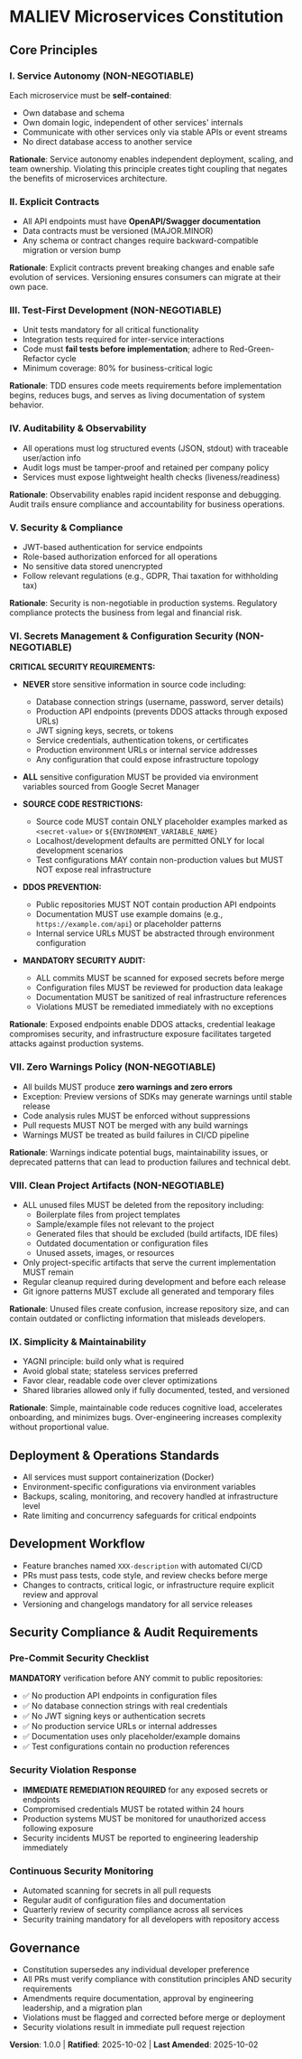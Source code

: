 # MALIEV Microservices Constitution

<!--
SYNC IMPACT REPORT
==================
Version Change: 1.0.0 → 1.0.0 (Initial Constitution)
Ratification Date: 2025-10-02
Last Amendment: 2025-10-02

PRINCIPLES DEFINED:
- I. Service Autonomy (NON-NEGOTIABLE)
- II. Explicit Contracts
- III. Test-First Development (NON-NEGOTIABLE)
- IV. Auditability & Observability
- V. Security & Compliance
- VI. Secrets Management & Configuration Security (NON-NEGOTIABLE)
- VII. Zero Warnings Policy (NON-NEGOTIABLE)
- VIII. Clean Project Artifacts (NON-NEGOTIABLE)
- IX. Simplicity & Maintainability

SECTIONS ADDED:
- Deployment & Operations Standards
- Development Workflow
- Security Compliance & Audit Requirements
- Governance

TEMPLATE UPDATES REQUIRED:
✅ plan-template.md - Constitution Check section updated to reference all 9 principles
✅ spec-template.md - No changes required (implementation-agnostic)
✅ tasks-template.md - Updated validation to include security and artifact cleanup tasks
✅ agent-file-template.md - No changes required (auto-generated from plans)

FOLLOW-UP ITEMS:
- None - All placeholders resolved
- Constitution ready for immediate use
-->

## Core Principles

### I. Service Autonomy (NON-NEGOTIABLE)

Each microservice must be **self-contained**:

* Own database and schema
* Own domain logic, independent of other services' internals
* Communicate with other services only via stable APIs or event streams
* No direct database access to another service

**Rationale**: Service autonomy enables independent deployment, scaling, and team ownership. Violating this principle creates tight coupling that negates the benefits of microservices architecture.

### II. Explicit Contracts

* All API endpoints must have **OpenAPI/Swagger documentation**
* Data contracts must be versioned (MAJOR.MINOR)
* Any schema or contract changes require backward-compatible migration or version bump

**Rationale**: Explicit contracts prevent breaking changes and enable safe evolution of services. Versioning ensures consumers can migrate at their own pace.

### III. Test-First Development (NON-NEGOTIABLE)

* Unit tests mandatory for all critical functionality
* Integration tests required for inter-service interactions
* Code must **fail tests before implementation**; adhere to Red-Green-Refactor cycle
* Minimum coverage: 80% for business-critical logic

**Rationale**: TDD ensures code meets requirements before implementation begins, reduces bugs, and serves as living documentation of system behavior.

### IV. Auditability & Observability

* All operations must log structured events (JSON, stdout) with traceable user/action info
* Audit logs must be tamper-proof and retained per company policy
* Services must expose lightweight health checks (liveness/readiness)

**Rationale**: Observability enables rapid incident response and debugging. Audit trails ensure compliance and accountability for business operations.

### V. Security & Compliance

* JWT-based authentication for service endpoints
* Role-based authorization enforced for all operations
* No sensitive data stored unencrypted
* Follow relevant regulations (e.g., GDPR, Thai taxation for withholding tax)

**Rationale**: Security is non-negotiable in production systems. Regulatory compliance protects the business from legal and financial risk.

### VI. Secrets Management & Configuration Security (NON-NEGOTIABLE)

**CRITICAL SECURITY REQUIREMENTS:**

* **NEVER** store sensitive information in source code including:
  - Database connection strings (username, password, server details)
  - Production API endpoints (prevents DDOS attacks through exposed URLs)
  - JWT signing keys, secrets, or tokens
  - Service credentials, authentication tokens, or certificates
  - Production environment URLs or internal service addresses
  - Any configuration that could expose infrastructure topology

* **ALL** sensitive configuration MUST be provided via environment variables sourced from Google Secret Manager

* **SOURCE CODE RESTRICTIONS:**
  - Source code MUST contain ONLY placeholder examples marked as `<secret-value>` or `${ENVIRONMENT_VARIABLE_NAME}`
  - Localhost/development defaults are permitted ONLY for local development scenarios
  - Test configurations MAY contain non-production values but MUST NOT expose real infrastructure

* **DDOS PREVENTION:**
  - Public repositories MUST NOT contain production API endpoints
  - Documentation MUST use example domains (e.g., `https://example.com/api`) or placeholder patterns
  - Internal service URLs MUST be abstracted through environment configuration

* **MANDATORY SECURITY AUDIT:**
  - ALL commits MUST be scanned for exposed secrets before merge
  - Configuration files MUST be reviewed for production data leakage
  - Documentation MUST be sanitized of real infrastructure references
  - Violations MUST be remediated immediately with no exceptions

**Rationale**: Exposed endpoints enable DDOS attacks, credential leakage compromises security, and infrastructure exposure facilitates targeted attacks against production systems.

### VII. Zero Warnings Policy (NON-NEGOTIABLE)

* All builds MUST produce **zero warnings and zero errors**
* Exception: Preview versions of SDKs may generate warnings until stable release
* Code analysis rules MUST be enforced without suppressions
* Pull requests MUST NOT be merged with any build warnings
* Warnings MUST be treated as build failures in CI/CD pipeline

**Rationale**: Warnings indicate potential bugs, maintainability issues, or deprecated patterns that can lead to production failures and technical debt.

### VIII. Clean Project Artifacts (NON-NEGOTIABLE)

* ALL unused files MUST be deleted from the repository including:
  - Boilerplate files from project templates
  - Sample/example files not relevant to the project
  - Generated files that should be excluded (build artifacts, IDE files)
  - Outdated documentation or configuration files
  - Unused assets, images, or resources
* Only project-specific artifacts that serve the current implementation MUST remain
* Regular cleanup required during development and before each release
* Git ignore patterns MUST exclude all generated and temporary files

**Rationale**: Unused files create confusion, increase repository size, and can contain outdated or conflicting information that misleads developers.

### IX. Simplicity & Maintainability

* YAGNI principle: build only what is required
* Avoid global state; stateless services preferred
* Favor clear, readable code over clever optimizations
* Shared libraries allowed only if fully documented, tested, and versioned

**Rationale**: Simple, maintainable code reduces cognitive load, accelerates onboarding, and minimizes bugs. Over-engineering increases complexity without proportional value.

## Deployment & Operations Standards

* All services must support containerization (Docker)
* Environment-specific configurations via environment variables
* Backups, scaling, monitoring, and recovery handled at infrastructure level
* Rate limiting and concurrency safeguards for critical endpoints

## Development Workflow

* Feature branches named `XXX-description` with automated CI/CD
* PRs must pass tests, code style, and review checks before merge
* Changes to contracts, critical logic, or infrastructure require explicit review and approval
* Versioning and changelogs mandatory for all service releases

## Security Compliance & Audit Requirements

### Pre-Commit Security Checklist

**MANDATORY** verification before ANY commit to public repositories:

* ✅ No production API endpoints in configuration files
* ✅ No database connection strings with real credentials
* ✅ No JWT signing keys or authentication secrets
* ✅ No production service URLs or internal addresses
* ✅ Documentation uses only placeholder/example domains
* ✅ Test configurations contain no production references

### Security Violation Response

* **IMMEDIATE REMEDIATION REQUIRED** for any exposed secrets or endpoints
* Compromised credentials MUST be rotated within 24 hours
* Production systems MUST be monitored for unauthorized access following exposure
* Security incidents MUST be reported to engineering leadership immediately

### Continuous Security Monitoring

* Automated scanning for secrets in all pull requests
* Regular audit of configuration files and documentation
* Quarterly review of security compliance across all services
* Security training mandatory for all developers with repository access

## Governance

* Constitution supersedes any individual developer preference
* All PRs must verify compliance with constitution principles AND security requirements
* Amendments require documentation, approval by engineering leadership, and a migration plan
* Violations must be flagged and corrected before merge or deployment
* Security violations result in immediate pull request rejection

**Version**: 1.0.0 | **Ratified**: 2025-10-02 | **Last Amended**: 2025-10-02
